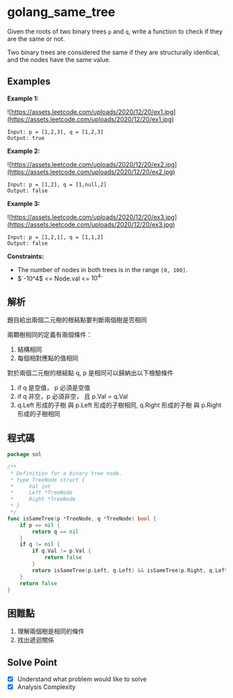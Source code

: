 # golang_same_tree

Given the roots of two binary trees `p` and `q`, write a function to check if they are the same or not.

Two binary trees are considered the same if they are structurally identical, and the nodes have the same value.

## Examples

**Example 1:**

![https://assets.leetcode.com/uploads/2020/12/20/ex1.jpg](https://assets.leetcode.com/uploads/2020/12/20/ex1.jpg)

```
Input: p = [1,2,3], q = [1,2,3]
Output: true

```

**Example 2:**

![https://assets.leetcode.com/uploads/2020/12/20/ex2.jpg](https://assets.leetcode.com/uploads/2020/12/20/ex2.jpg)

```
Input: p = [1,2], q = [1,null,2]
Output: false

```

**Example 3:**

![https://assets.leetcode.com/uploads/2020/12/20/ex3.jpg](https://assets.leetcode.com/uploads/2020/12/20/ex3.jpg)

```
Input: p = [1,2,1], q = [1,1,2]
Output: false

```

**Constraints:**

- The number of nodes in both trees is in the range `[0, 100]`.
- $`-10^4$ <= Node.val <= $10^4$`

## 解析

題目給出兩個二元樹的根結點要判斷兩個樹是否相同

兩顆樹相同的定義有兩個條件：

1. 結構相同
2. 每個相對應點的值相同

對於兩個二元樹的根結點 q, p 是相同可以歸納出以下檢驗條件

1. if q 是空值， p 必須是空值
2. if q 非空，p 必須非空， 且 p.Val = q.Val
3. q.Left 形成的子樹 與 p.Left 形成的子樹相同, q.Right 形成的子樹 與 p.Right 形成的子樹相同

## 程式碼

```go
package sol

/**
 * Definition for a binary tree node.
 * type TreeNode struct {
 *     Val int
 *     Left *TreeNode
 *     Right *TreeNode
 * }
 */
func isSameTree(p *TreeNode, q *TreeNode) bool {
	if p == nil {
		return q == nil
	}
	if q != nil {
		if q.Val != p.Val {
			return false
		}
		return isSameTree(p.Left, q.Left) && isSameTree(p.Right, q.Left)
	}
	return false
}

```
## 困難點

1. 理解兩個樹是相同的條件
2. 找出遞迴關係

## Solve Point

- [x]  Understand what problem would like to solve
- [x]  Analysis Complexity